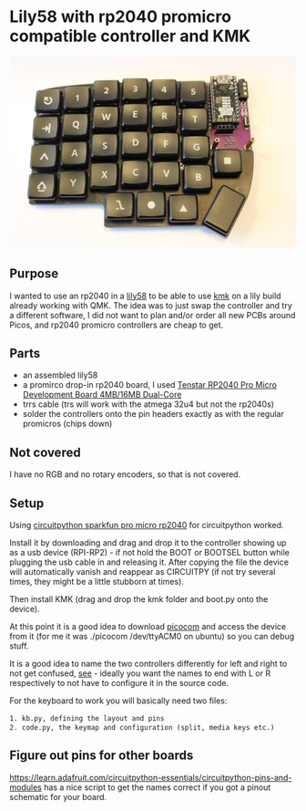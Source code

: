 # Lily58 with rp2040 promicro compatible controller and KMK

![Keyboard](./pics/keyboard.png)

## Purpose

I wanted to use an rp2040 in a [lily58](https://github.com/kata0510/Lily58) to be able to use [kmk](https://github.com/KMKfw) on a lily build already working with QMK. 
The idea was to just swap the controller and try a different software, I did not want to plan and/or order all new PCBs around Picos, and rp2040 promicro controllers are cheap to get.


## Parts

- an assembled lily58
- a promirco drop-in rp2040 board, I used [Tenstar RP2040 Pro Micro Development Board 4MB/16MB Dual-Core](https://de.aliexpress.com/item/1005006599393967.html?gatewayAdapt=glo2deu)
- trrs cable (trs will work with the atmega 32u4 but not the rp2040s)
- solder the controllers onto the pin headers exactly as with the regular promicros (chips down)


## Not covered

I have no RGB and no rotary encoders, so that is not covered.


## Setup

Using [circuitpython sparkfun pro micro rp2040](https://circuitpython.org/board/sparkfun_pro_micro_rp2040/) for circuitpython worked.

Install it by downloading and drag and drop it to the controller showing up as a usb device (RPI-RP2) - if not hold the BOOT or BOOTSEL button while plugging the usb cable in and releasing it. 
After copying the file the device will automatically vanish and reappear as CIRCUITPY (if not try several times, they might be a little stubborn at times).

Then install KMK (drag and drop the kmk folder and boot.py onto the device).

At this point it is a good idea to download [picocom](https://github.com/npat-efault/picocom) and access the device from it (for me it was ./picocom /dev/ttyACM0 on ubuntu) so you can debug stuff.

It is a good idea to name the two controllers differently for left and right to not get confused, [see](https://learn.adafruit.com/welcome-to-circuitpython/renaming-circuitpy) - ideally you want the names to end with L or R respectively to not have to configure it in the source code.

For the keyboard to work you will basically need two files:

	1. kb.py, defining the layout and pins
	2. code.py, the keymap and configuration (split, media keys etc.)


## Figure out pins for other boards

https://learn.adafruit.com/circuitpython-essentials/circuitpython-pins-and-modules has a nice script to get the names correct if you got a pinout schematic for your board.